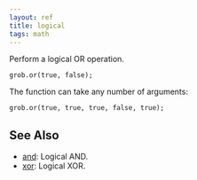 ```yaml
---
layout: ref
title: logical
tags: math
---
```

Perform a logical OR operation.

    grob.or(true, false);

The function can take any number of arguments:

    grob.or(true, true, true, false, true);

## See Also
- [and](/ref/and.html): Logical AND.
- [xor](/ref/xor.html): Logical XOR.
